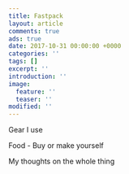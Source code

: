 ```yaml
---
title: Fastpack
layout: article
comments: true
ads: true
date: 2017-10-31 00:00:00 +0000
categories: ''
tags: []
excerpt: ''
introduction: ''
image:
  feature: ''
  teaser: ''
modified: ''
---
```

Gear I use

Food - Buy or make yourself

My thoughts on the whole thing